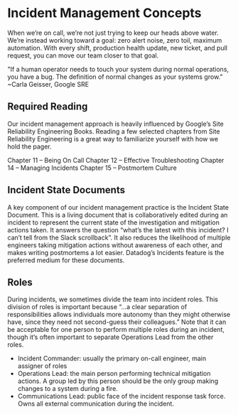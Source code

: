 Incident Management Concepts
============================

When we’re on call, we’re not just trying to keep our heads above water. We’re instead working toward a goal: zero
alert noise, zero toil, maximum automation. With every shift, production health update, new ticket, and pull request,
you can move our team closer to that goal.

"If a human operator needs to touch your system during normal operations, you have a bug. The definition of normal
changes as your systems grow."
~Carla Geisser, Google SRE

Required Reading
----------------

Our incident management approach is heavily influenced by Google’s Site Reliability Engineering Books. Reading a few
selected chapters from Site Reliability Engineering is a great way to familiarize yourself with how we hold the pager.

Chapter 11 – Being On Call
Chapter 12 – Effective Troubleshooting
Chapter 14 – Managing Incidents
Chapter 15 – Postmortem Culture

Incident State Documents
------------------------

A key component of our incident management practice is the Incident State Document. This is a living document that is
collaboratively edited during an incident to represent the current state of the investigation and mitigation actions
taken. It answers the question “what’s the latest with this incident? I can’t tell from the Slack scrollback”. It also
reduces the likelihood of multiple engineers taking mitigation actions without awareness of each other, and makes
writing postmortems a lot easier. Datadog’s Incidents feature is the preferred medium for these documents.

Roles
-----

During incidents, we sometimes divide the team into incident roles. This division of roles is important because
“…a clear separation of responsibilities allows individuals more autonomy than they might otherwise have, since they
need not second-guess their colleagues.” Note that it can be acceptable for one person to perform multiple roles
during an incident, though it’s often important to separate Operations Lead from the other roles.

* Incident Commander: usually the primary on-call engineer, main assigner of roles
* Operations Lead: the main person performing technical mitigation actions. A group led by this person should be the
    only group making changes to a system during a fire.
* Communications Lead: public face of the incident response task force. Owns all external communication during the
    incident.